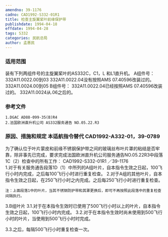 ```yaml
---
amendno: 39-1176
cadno: CAD1992-S332-01R1
title: 检查主旋翼桨叶前缘保护带
publishdate: 1994-04-18
effdate: 1994-04-28
tags: S332
categories: 民航总局
author: 孟惠民
---
```


### 适用范围 
装有下列两组件号的主旋翼桨叶的AS332C，C1，L 和L1直升机。 A组件号： 332A11.0022.00到03     332A11.0022.04没有按照AMS 07.40596改装过的。 332A11.0024.00到05 B组件号：     332A11.0022.04已经按照AMS 07.40596改装过的。 332A11.0024从.06之后的。

<!--more-->
### 参考文件
    1.DGAC AD88-099-35(B)R4 
    2.法国欧洲直升机公司 AS332服务通告 NO.05.22.R3 

### 原因、措施和规定 本适航指令替代 CAD1992-A332-01，39-0789 
为了确认位于叶片蒙皮和前缘不锈钢保护带之间的玻璃丝布叶片罩的粘结是否牢靠，除非事先已完成，要求完成法国欧洲直升机公司服务通告NO.05.22R3中段落1C（2）检查中的所有工作： 
 CAD1992-S332-01R1 ／39-1176   
    1.对于有关服务通告段落1D（1）中所列的A组叶片，自本指令生效之日起，100飞行小时内完成，之后每100飞行小时进行重复检查。 
    2.对于A组的其他叶片，自本指令生效之日起，在250飞行小时之内完成。之后每250飞行小时进行重复检查。 

    注：上面段落1中的叶片，当其不锈钢防护带和其罩更换后，即可不再按照此段落中的重复检查间隔执行。 
3.B组叶片 
    3.1.对于在本指令生效时已使用了500飞行小时以上的叶片，自本指令生效之日起，100飞行小时内完成。 
    3.2.对于在本指令生效时尚未使用到500飞行小时的叶片，当使用到500飞行小时时完成。 

3.3.之后，每隔500飞行小时重复检查一次。 
